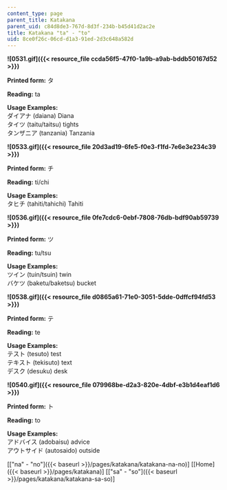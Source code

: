 ```yaml
---
content_type: page
parent_title: Katakana
parent_uid: c84d8de3-767d-8d3f-234b-b45d41d2ac2e
title: Katakana "ta" - "to"
uid: 8ce0f26c-06cd-d1a3-91ed-2d3c648a582d
---
```


**![0531.gif]({{< resource_file ccda56f5-47f0-1a9b-a9ab-bddb50167d52 >}})**

**Printed form:** タ

**Reading:** ta

**Usage Examples:**  
ダイアナ (daiana) Diana  
タイツ (taitu/taitsu) tights  
タンザニア (tanzania) Tanzania

**![0533.gif]({{< resource_file 20d3ad19-6fe5-f0e3-f1fd-7e6e3e234c39 >}})**

**Printed form:** チ

**Reading:** ti/chi

**Usage Examples:**  
タヒチ (tahiti/tahichi) Tahiti

**![0536.gif]({{< resource_file 0fe7cdc6-0ebf-7808-76db-bdf90ab59739 >}})**

**Printed form:** ツ

**Reading:** tu/tsu

**Usage Examples:**  
ツイン (tuin/tsuin) twin  
バケツ (baketu/baketsu) bucket

**![0538.gif]({{< resource_file d0865a61-71e0-3051-5dde-0dffcf94fd53 >}})**

**Printed form:** テ

**Reading:** te

**Usage Examples:**  
テスト (tesuto) test  
テキスト (tekisuto) text  
デスク (desuku) desk

**![0540.gif]({{< resource_file 079968be-d2a3-820e-4dbf-e3b1d4eaf1d6 >}})**

**Printed form:** ト

**Reading:** to

**Usage Examples:**  
アドバイス (adobaisu) advice  
アウトサイド (autosaido) outside

  
\[["na" - "no"]({{< baseurl >}}/pages/katakana/katakana-na-no)\] \[[Home]({{< baseurl >}}/pages/katakana)\] \[["sa" - "so"]({{< baseurl >}}/pages/katakana/katakana-sa-so)\]